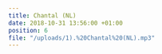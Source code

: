 ```yaml
---
title: Chantal (NL)
date: 2018-10-31 13:56:00 +01:00
position: 6
file: "/uploads/1).%20Chantal%20(NL).mp3"
---
```


